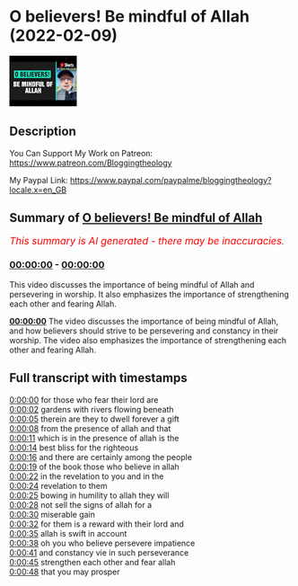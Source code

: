 # O believers! Be mindful of Allah (2022-02-09)

![alt O believers! Be mindful of Allah](kuL1yKXddvc.jpg "O believers! Be mindful of Allah")

## Description

You Can Support My Work on Patreon:
https://www.patreon.com/Bloggingtheology

My Paypal Link: 
https://www.paypal.com/paypalme/bloggingtheology?locale.x=en_GB

## Summary of [O believers! Be mindful of Allah](https://www.youtube.com/watch?v=kuL1yKXddvc)


*<span style="color:red; font-size:125%">This summary is AI generated - there may be inaccuracies</span>. [](/)*

### [00:00:00](https://www.youtube.com/watch?v=kuL1yKXddvc&t=0) - [00:00:00](https://www.youtube.com/watch?v=kuL1yKXddvc&t=0)

This video discusses the importance of being mindful of Allah and persevering in worship. It also emphasizes the importance of strengthening each other and fearing Allah.

**[00:00:00](https://www.youtube.com/watch?v=kuL1yKXddvc&t=0)** The video discusses the importance of being mindful of Allah, and how believers should strive to be persevering and constancy in their worship. The video also emphasizes the importance of strengthening each other and fearing Allah.

## Full transcript with timestamps

[0:00:00](https://youtu.be/kuL1yKXddvc?t=0) for those who fear their lord are  
[0:00:02](https://youtu.be/kuL1yKXddvc?t=2) gardens with rivers flowing beneath  
[0:00:05](https://youtu.be/kuL1yKXddvc?t=5) therein are they to dwell forever a gift  
[0:00:08](https://youtu.be/kuL1yKXddvc?t=8) from the presence of allah and that  
[0:00:11](https://youtu.be/kuL1yKXddvc?t=11) which is in the presence of allah is the  
[0:00:14](https://youtu.be/kuL1yKXddvc?t=14) best bliss for the righteous  
[0:00:16](https://youtu.be/kuL1yKXddvc?t=16) and there are certainly among the people  
[0:00:19](https://youtu.be/kuL1yKXddvc?t=19) of the book those who believe in allah  
[0:00:22](https://youtu.be/kuL1yKXddvc?t=22) in the revelation to you and in the  
[0:00:24](https://youtu.be/kuL1yKXddvc?t=24) revelation to them  
[0:00:25](https://youtu.be/kuL1yKXddvc?t=25) bowing in humility to allah they will  
[0:00:28](https://youtu.be/kuL1yKXddvc?t=28) not sell the signs of allah for a  
[0:00:30](https://youtu.be/kuL1yKXddvc?t=30) miserable gain  
[0:00:32](https://youtu.be/kuL1yKXddvc?t=32) for them is a reward with their lord and  
[0:00:35](https://youtu.be/kuL1yKXddvc?t=35) allah is swift in account  
[0:00:38](https://youtu.be/kuL1yKXddvc?t=38) oh you who believe persevere impatience  
[0:00:41](https://youtu.be/kuL1yKXddvc?t=41) and constancy vie in such perseverance  
[0:00:45](https://youtu.be/kuL1yKXddvc?t=45) strengthen each other and fear allah  
[0:00:48](https://youtu.be/kuL1yKXddvc?t=48) that you may prosper  
